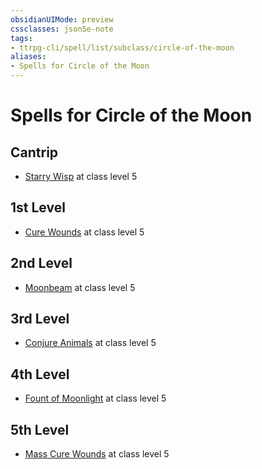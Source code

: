 ```yaml
---
obsidianUIMode: preview
cssclasses: json5e-note
tags:
- ttrpg-cli/spell/list/subclass/circle-of-the-moon
aliases:
- Spells for Circle of the Moon
---
```

# Spells for Circle of the Moon

## Cantrip

- [Starry Wisp](Інструменти%20ДМ/CLI/spells/starry-wisp-xphb.md "XPHB") at class level 5

## 1st Level

- [Cure Wounds](Інструменти%20ДМ/CLI/spells/cure-wounds-xphb.md "XPHB") at class level 5

## 2nd Level

- [Moonbeam](Інструменти%20ДМ/CLI/spells/moonbeam-xphb.md "XPHB") at class level 5

## 3rd Level

- [Conjure Animals](Інструменти%20ДМ/CLI/spells/conjure-animals-xphb.md "XPHB") at class level 5

## 4th Level

- [Fount of Moonlight](Інструменти%20ДМ/CLI/spells/fount-of-moonlight-xphb.md "XPHB") at class level 5

## 5th Level

- [Mass Cure Wounds](Інструменти%20ДМ/CLI/spells/mass-cure-wounds-xphb.md "XPHB") at class level 5